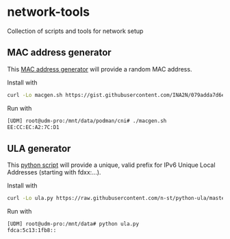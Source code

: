 # network-tools

Collection of scripts and tools for network setup

## MAC address generator

This [MAC address generator](https://gist.github.com/INA2N/079adda7d6e5612996e4e993152d7103) will provide a random MAC address.

Install with

```bash
curl -Lo macgen.sh https://gist.githubusercontent.com/INA2N/079adda7d6e5612996e4e993152d7103/raw/2e770f82f85794f7e4ee959b39112df9c04b3c71/macgen.sh && chmod +x macgen.sh
```

Run with

```bash
[UDM] root@udm-pro:/mnt/data/podman/cni# ./macgen.sh 
EE:CC:EC:A2:7C:D1
```

## ULA generator

This [python script](https://github.com/n-st/python-ula) will provide a unique, valid prefix for IPv6 Unique Local Addresses (starting with fdxx:...).

Install with

```bash
curl -Lo ula.py https://raw.githubusercontent.com/n-st/python-ula/master/ula.py && chmod +x ula.py
```

Run with

```bash
[UDM] root@udm-pro:/mnt/data# python ula.py
fdca:5c13:1fb8::
```
